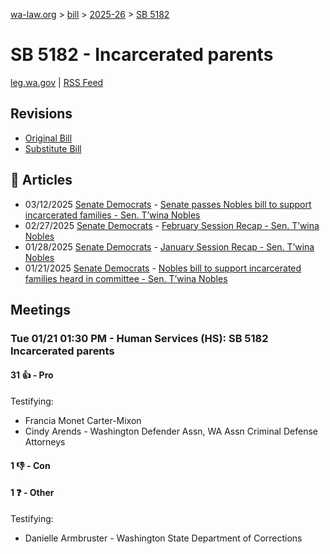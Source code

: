 [wa-law.org](/) > [bill](/bill/) > [2025-26](/bill/2025-26/) > [SB 5182](/bill/2025-26/sb/5182/)

# SB 5182 - Incarcerated parents
[leg.wa.gov](https://app.leg.wa.gov/billsummary?BillNumber=5182&Year=2025&Initiative=false) | [RSS Feed](./rss.xml)

## Revisions
* [Original Bill](1/)
* [Substitute Bill](S/)

## 📰 Articles
* 03/12/2025 [Senate Democrats](/org/senate_democrats/) - [Senate passes Nobles bill to support incarcerated families - Sen. T’wina Nobles](https://senatedemocrats.wa.gov/nobles/2025/03/12/senate-passes-nobles-bill-to-support-incarcerated-families/#:~:text=Senate%20Bill%205182)
* 02/27/2025 [Senate Democrats](/org/senate_democrats/) - [February Session Recap - Sen. T’wina Nobles](https://senatedemocrats.wa.gov/nobles/2025/02/26/february-session-recap-2/#:~:text=SB%205182)
* 01/28/2025 [Senate Democrats](/org/senate_democrats/) - [January Session Recap - Sen. T’wina Nobles](https://senatedemocrats.wa.gov/nobles/2025/01/28/january-session-recap-2/#:~:text=SB%205182)
* 01/21/2025 [Senate Democrats](/org/senate_democrats/) - [Nobles bill to support incarcerated families heard in committee - Sen. T’wina Nobles](https://senatedemocrats.wa.gov/nobles/2025/01/21/nobles-bill-to-support-incarcerated-families-heard-in-committee/#:~:text=Senate%20Bill%205182)

## Meetings
### Tue 01/21 01:30 PM - Human Services (HS): SB 5182 Incarcerated parents
#### 31 👍 - Pro
Testifying:
* Francia Monet Carter-Mixon
* Cindy Arends - Washington Defender Assn, WA Assn Criminal Defense Attorneys

#### 1 👎 - Con

#### 1 ❓ - Other
Testifying:
* Danielle Armbruster - Washington State Department of Corrections

